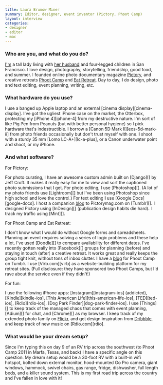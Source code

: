 ```yaml
---
title: Laura Brunow Miner
summary: Editor, designer, event inventor (Pictory, Phoot Camp)
layout: interview
categories:
- designer
- editor
- mac
---
```


### Who are you, and what do you do?

[I'm](http://lauraminer.com/ "Laura's website.") a tall lady living with [her husband](http://wilson.miner.usesthis.com/ "The Setup interview with Wilson.") and four-legged children in San Francisco. I love design, photography, storytelling, friendship, good food, and summer. I founded online photo documentary magazine [Pictory](http://pictorymag.com "The photo magazine site."), and creative retreats [Phoot Camp](http://phootcamp.com "A photography retreat/workshop.") and [Eat Retreat](http://eatretreat.net/ "A foodie's workshop."). Day to day, I do design, photo and text editing, event planning, writing, etc.

### What hardware do you use?

I use a banged up Apple laptop and an external [cinema display][cinema-display]. I've got the ugliest iPhone case on the market, the Otterbox, protecting my [iPhone 4][iphone-4] from my destructive nature. I'm sort of like Pig Pen from Peanuts (but with better personal hygiene) so I pick hardware that's indestructible. I borrow a [Canon 5D Mark II][eos-5d-mark-ii] from photo friends occasionally but don't trust myself with one. I shoot with a sturdy 35 mm [Lomo LC-A+][lc-a-plus], or a Canon underwater point and shoot, or my iPhone.

### And what software?

For Pictory:

For photo curating, I have an awesome custom admin built on [Django][] by Jeff Croft. It makes it really easy for me to view and sort the captioned photo submissions that I get. For photo editing, I use [Photoshop][]. (A lot of my photo friends use [Lightroom][] but I've been using Photoshop since high school and love the control.) For text editing I use [Google Docs][google-docs]. I host a companion [blog](http://pictoryblog.tumblr.com "The Pictory blog.") to Pictorymag.com on [Tumblr][]. I designed Pictory using [InDesign][] (publication design habits die hard). I track my traffic using [Mint][].

For Phoot Camp and Eat Retreat:

I don't know what I would do without Google forms and spreadsheets. Planning an event requires solving a series of logic problems and these help a lot. I've used [Doodle][] to compare availability for different dates. I've recently gotten really into [Facebook][] groups for planning (before) and staying in touch (after) a creative retreat. It works great and really keeps the group tight knit, without tons of inbox clutter. I have a [blog](http://phootcamp.tumblr.com "The Phoot Camp blog.") for Phoot Camp on Tumblr. I use [Virb.com][virb] as a website-building platform for my retreat sites. (Full disclosure: they have sponsored two Phoot Camps, but I'd rave about the service even if they didn't!)

For fun:

I use the following iPhone apps: [Instagram][instagram-ios] (addicted), [Kindle][kindle-ios], [This American Life][this-american-life-ios], [TED][ted-ios], [Rdio][rdio-ios], [Dog Park Finder][dog-park-finder-ios]. I use [Things][] to keep track of the managed chaos that comes with event planning, [Adium][] for chat, and [Chrome][] as my browser. I keep track of my extended photo family on [Flickr](http://www.flickr.com/photos/brunow/ "Laura's photos on Flickr."), and get design inspiration from [Dribbble](http://dribbble.com/lbm "Laura's Dribbble account."), and keep track of new music on [Rdio.com][rdio].

### What would be your dream setup?

Since I'm typing this on day 9 of an RV trip across the southwest (to Phoot Camp 2011 in Marfa, Texas, and back) I have a specific angle on this question. My dream setup would be a 30-foot RV with a built-in wifi hotspot, bolted down external monitor, hood-mounted Go Pro camera, giant windows, hammock, swivel chairs, gas range, fridge, dishwasher, full length beds, and a killer sound system. This is my first road trip across the country and I've fallen in love with it!